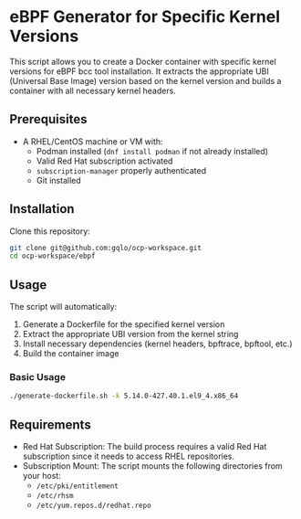 # eBPF Generator for Specific Kernel Versions

This script allows you to create a Docker container with specific kernel versions for eBPF bcc tool installation. It extracts the appropriate UBI (Universal Base Image) version based on the kernel version and builds a container with all necessary kernel headers.

## Prerequisites

- A RHEL/CentOS machine or VM with:
  - Podman installed (`dnf install podman` if not already installed)
  - Valid Red Hat subscription activated
  - `subscription-manager` properly authenticated
  - Git installed

## Installation

Clone this repository:

```bash
git clone git@github.com:gqlo/ocp-workspace.git
cd ocp-workspace/ebpf
```

## Usage

The script will automatically:
1. Generate a Dockerfile for the specified kernel version
2. Extract the appropriate UBI version from the kernel string
3. Install necessary dependencies (kernel headers, bpftrace, bpftool, etc.)
4. Build the container image

### Basic Usage

```bash
./generate-dockerfile.sh -k 5.14.0-427.40.1.el9_4.x86_64
```

## Requirements

- Red Hat Subscription: The build process requires a valid Red Hat subscription since it needs to access RHEL repositories.
- Subscription Mount: The script mounts the following directories from your host:
  - `/etc/pki/entitlement`
  - `/etc/rhsm`
  - `/etc/yum.repos.d/redhat.repo`

